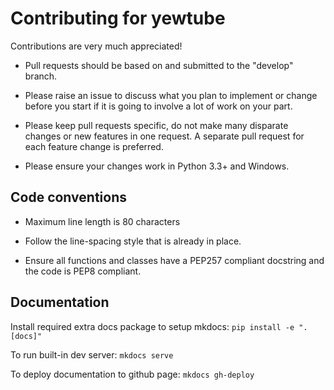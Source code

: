 # Contributing for yewtube

Contributions are very much appreciated!

* Pull requests should be based on and submitted to the "develop" branch.

* Please raise an issue to discuss what you plan to implement or change before 
you start if it is going to involve a lot of work on your part.

* Please keep pull requests specific, do not make many disparate changes or
new features in one request.  A separate pull request for each feature change
is preferred.

* Please ensure your changes work in Python 3.3+ and Windows.


## Code conventions

* Maximum line length is 80 characters

* Follow the line-spacing style that is already in place.

* Ensure all functions and classes have a PEP257 compliant docstring and the
code is PEP8 compliant.

## Documentation

Install required extra docs package to setup mkdocs: `pip install -e ".[docs]"`

To run built-in dev server: `mkdocs serve`

To deploy documentation to github page: `mkdocs gh-deploy`
